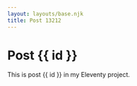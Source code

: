 ```yaml
---
layout: layouts/base.njk
title: Post 13212
---
```


# Post {{ id }}

This is post {{ id }} in my Eleventy project.
